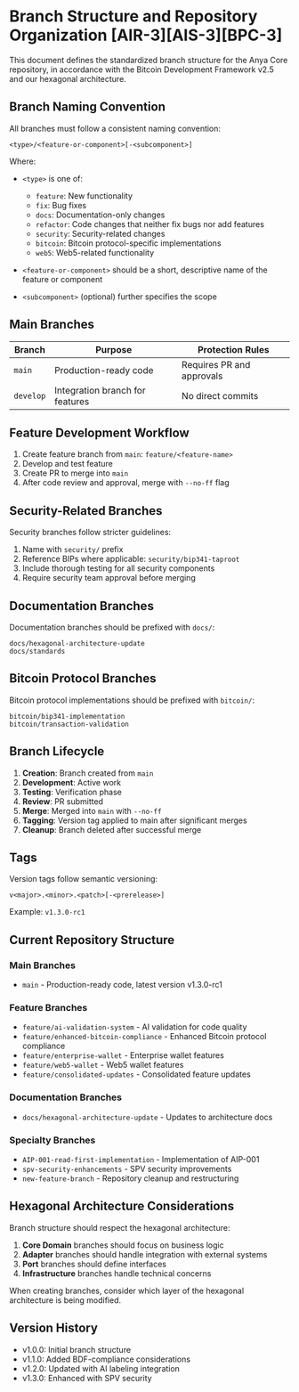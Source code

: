 # Branch Structure and Repository Organization [AIR-3][AIS-3][BPC-3]

This document defines the standardized branch structure for the Anya Core repository, in accordance with the Bitcoin Development Framework v2.5 and our hexagonal architecture.

## Branch Naming Convention

All branches must follow a consistent naming convention:

```
<type>/<feature-or-component>[-<subcomponent>]
```

Where:

- `<type>` is one of:
  - `feature`: New functionality
  - `fix`: Bug fixes
  - `docs`: Documentation-only changes
  - `refactor`: Code changes that neither fix bugs nor add features
  - `security`: Security-related changes
  - `bitcoin`: Bitcoin protocol-specific implementations
  - `web5`: Web5-related functionality

- `<feature-or-component>` should be a short, descriptive name of the feature or component
- `<subcomponent>` (optional) further specifies the scope

## Main Branches

| Branch | Purpose | Protection Rules |
|--------|---------|------------------|
| `main` | Production-ready code | Requires PR and approvals |
| `develop` | Integration branch for features | No direct commits |

## Feature Development Workflow

1. Create feature branch from `main`: `feature/<feature-name>`
2. Develop and test feature
3. Create PR to merge into `main`
4. After code review and approval, merge with `--no-ff` flag

## Security-Related Branches

Security branches follow stricter guidelines:

1. Name with `security/` prefix
2. Reference BIPs where applicable: `security/bip341-taproot`
3. Include thorough testing for all security components
4. Require security team approval before merging

## Documentation Branches

Documentation branches should be prefixed with `docs/`:

```
docs/hexagonal-architecture-update
docs/standards
```

## Bitcoin Protocol Branches

Bitcoin protocol implementations should be prefixed with `bitcoin/`:

```
bitcoin/bip341-implementation
bitcoin/transaction-validation
```

## Branch Lifecycle

1. **Creation**: Branch created from `main`
2. **Development**: Active work
3. **Testing**: Verification phase
4. **Review**: PR submitted
5. **Merge**: Merged into `main` with `--no-ff`
6. **Tagging**: Version tag applied to main after significant merges
7. **Cleanup**: Branch deleted after successful merge

## Tags

Version tags follow semantic versioning:

```
v<major>.<minor>.<patch>[-<prerelease>]
```

Example: `v1.3.0-rc1`

## Current Repository Structure

### Main Branches

- `main` - Production-ready code, latest version v1.3.0-rc1

### Feature Branches

- `feature/ai-validation-system` - AI validation for code quality
- `feature/enhanced-bitcoin-compliance` - Enhanced Bitcoin protocol compliance
- `feature/enterprise-wallet` - Enterprise wallet features
- `feature/web5-wallet` - Web5 wallet features
- `feature/consolidated-updates` - Consolidated feature updates

### Documentation Branches

- `docs/hexagonal-architecture-update` - Updates to architecture docs

### Specialty Branches

- `AIP-001-read-first-implementation` - Implementation of AIP-001
- `spv-security-enhancements` - SPV security improvements
- `new-feature-branch` - Repository cleanup and restructuring

## Hexagonal Architecture Considerations

Branch structure should respect the hexagonal architecture:

1. **Core Domain** branches should focus on business logic
2. **Adapter** branches should handle integration with external systems
3. **Port** branches should define interfaces
4. **Infrastructure** branches handle technical concerns

When creating branches, consider which layer of the hexagonal architecture is being modified.

## Version History

- v1.0.0: Initial branch structure
- v1.1.0: Added BDF-compliance considerations
- v1.2.0: Updated with AI labeling integration
- v1.3.0: Enhanced with SPV security 